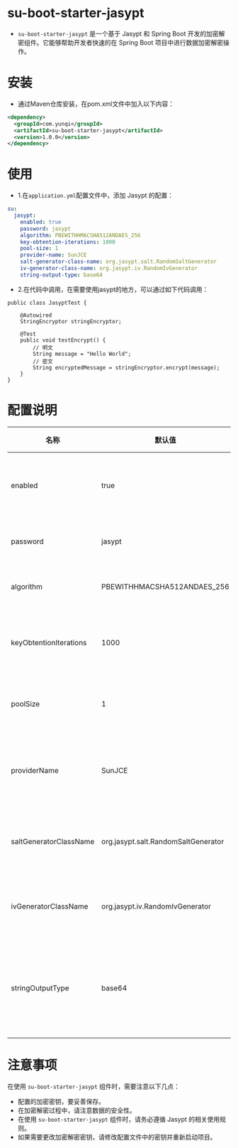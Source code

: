 # su-boot-starter-jasypt

- `su-boot-starter-jasypt` 是一个基于 Jasypt 和 Spring Boot 开发的加密解密组件。它能够帮助开发者快速的在 Spring Boot 项目中进行数据加密解密操作。

# 安装
- 通过Maven仓库安装，在pom.xml文件中加入以下内容：

```xml
<dependency>
  <groupId>com.yunqi</groupId>
  <artifactId>su-boot-starter-jasypt</artifactId>
  <version>1.0.0</version>
</dependency>
```

# 使用

- 1.在`application.yml`配置文件中，添加 Jasypt 的配置：

```yml
su:
  jasypt:
    enabled: true
    password: jasypt
    algorithm: PBEWITHHMACSHA512ANDAES_256
    key-obtention-iterations: 1000
    pool-size: 1
    provider-name: SunJCE
    salt-generator-class-name: org.jasypt.salt.RandomSaltGenerator
    iv-generator-class-name: org.jasypt.iv.RandomIvGenerator
    string-output-type: base64
```

- 2.在代码中调用，在需要使用jasypt的地方，可以通过如下代码调用：

```
public class JasyptTest {

    @Autowired
    StringEncryptor stringEncryptor;

    @Test
    public void testEncrypt() {
        // 明文
        String message = "Hello World";
        // 密文
        String encryptedMessage = stringEncryptor.encrypt(message);
    }
}
```

# 配置说明

| 名称 | 默认值              | 备注 |
| --- |------------------| --- |
| enabled | true             | 是否开启组件 |
| password | jasypt           | 加密密钥 |
| algorithm | PBEWITHHMACSHA512ANDAES_256 | 加密算法 |
| keyObtentionIterations | 1000             | 密钥获取次数 |
| poolSize | 1                | 密钥池大小 |
| providerName | SunJCE                | 加密提供者名称 |
| saltGeneratorClassName | org.jasypt.salt.RandomSaltGenerator              | Salt生成器类名 |
| ivGeneratorClassName | org.jasypt.iv.RandomIvGenerator           | IV生成器类名 |
| stringOutputType | base64           | 加密字符串输出类型 |

# 注意事项

在使用 `su-boot-starter-jasypt` 组件时，需要注意以下几点：

- 配置的加密密钥，要妥善保存。
- 在加密解密过程中，请注意数据的安全性。
- 在使用 `su-boot-starter-jasypt` 组件时，请务必遵循 Jasypt 的相关使用规则。
- 如果需要更改加密解密密钥，请修改配置文件中的密钥并重新启动项目。


